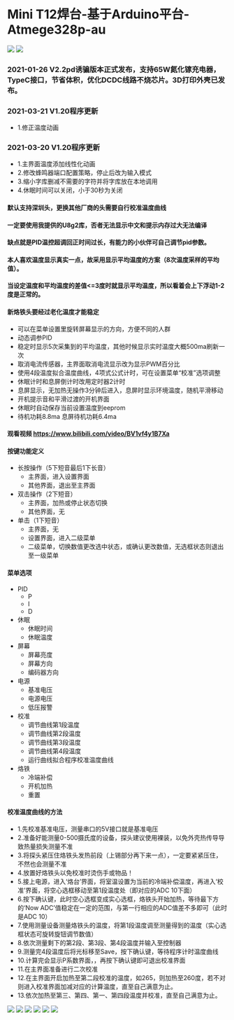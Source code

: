 # Mini T12焊台-基于Arduino平台-Atmege328p-au
![](https://github.com/jie326513988/mini-T12/blob/main/Picture/v2.2.jpg)
![](https://github.com/jie326513988/mini-T12/blob/main/Picture/8.jpg)
### 2021-01-26 V2.2pd诱骗版本正式发布，支持65W氮化镓充电器，TypeC接口，节省体积，优化DCDC线路不烧芯片。3D打印外壳已发布。
### 2021-03-21 V1.20程序更新
* 1.修正温度动画

### 2021-03-20 V1.20程序更新
* 1.主界面温度添加线性化动画
* 2.修改蜂鸣器端口配置策略，停止后改为输入模式
* 3.缩小字库删减不需要的字符并将字库放在本地调用
* 4.休眠时间可以关闭，小于30秒为关闭

#### 默认支持深圳头，更换其他厂商的头需要自行校准温度曲线
#### 一定要使用我提供的U8g2库，否者无法显示中文和提示内存过大无法编译
#### 缺点就是PID温控超调回正时间过长，有能力的小伙伴可自己调节pid参数。
#### 本人喜欢温度显示真实一点，故采用显示平均温度的方案（8次温度采样的平均值）。
#### 当设定温度和平均温度的差值<=3度时就显示平均温度，所以看着会上下浮动1-2度是正常的。
#### 新烙铁头要经过老化温度才能稳定
* 可以在菜单设置里旋转屏幕显示的方向，方便不同的人群
* 动态调参PID
* 稳定时显示5次采集到的平均温度，其他时候显示实时温度大概500ma刷新一次
* 取消电流传感器，主界面取消电流显示改为显示PWM百分比
* 使用4段温度拟合温度曲线，4项式公式计时，可在设置菜单“校准”选项调整
* 休眠计时和息屏倒计时改用定时器2计时
* 息屏显示，无加热无操作3分钟后进入，息屏时显示环境温度，随机平滑移动
* 开机提示音和平滑过渡的开机界面
* 休眠时自动保存当前设置温度到eeprom
* 待机功耗8.8ma 息屏待机功耗6.4ma
#### 观看视频 https://www.bilibili.com/video/BV1vf4y1B7Xa
#### 按键功能定义
* 长按操作（5下短音最后1下长音）
  * 主界面，进入设置界面
  * 其他界面，退出至主界面
* 双击操作（2下短音）
  * 主界面，加热或停止状态切换
  * 其他界面，无
* 单击（1下短音）
  * 主界面，无
  * 设置界面，进入二级菜单
  * 二级菜单，切换数值更改选中状态，或确认更改数值，无选框状态则退出至一级菜单
#### 菜单选项
* PID
  * P
  * I
  * D
* 休眠
  * 休眠时间
  * 休眠温度
* 屏幕
  * 屏幕亮度
  * 屏幕方向
  * 编码器方向
* 电源
  * 基准电压
  * 电源电压
  * 低压报警
* 校准
  * 调节曲线第1段温度
  * 调节曲线第2段温度
  * 调节曲线第3段温度
  * 调节曲线第4段温度
  * 运行曲线拟合程序校准温度曲线
* 烙铁
  * 冷端补偿
  * 开机加热
  * 重置
#### 校准温度曲线的方法
* 1.先校准基准电压，测量串口的5V接口就是基准电压
* 2.准备好能测量0-500摄氏度的设备，探头建议使用裸装，以免外壳热传导导致热量损失测量不准
* 3.将探头紧压住烙铁头发热前段（上锡部分再下来一点），一定要紧紧压住，不然也会测量不准
* 4.放置好烙铁头以免校准时烫伤手或物品！
* 5.接上电源，进入‘烙台’界面，将室温设置为当前的冷端补偿温度，再进入‘校准’界面，将空心选框移动至第1段温度处（即对应的ADC 10下面）
* 6.按下确认键，此时空心选框变成实心选框，烙铁头开始加热，等待最下方的‘Now ADC’值稳定在一定的范围，与第一行相应的ADC值差不多即可（此时是ADC 10）
* 7.使用测量设备测量烙铁头的温度，将第1段温度调至测量得到的温度（实心选框状态可旋转旋钮调节数值）
* 8.依次测量剩下的第2段、第3段、第4段温度并输入至控制器
* 9.测量完4段温度后将光标移至Save，按下确认键，等待程序计时温度曲线
* 10.计算完会显示P系数界面，，再按下确认键即可退出校准界面
* 11.在主界面准备进行二次校准
* 12.在主界面开启加热至第二段校准的温度，如265，则加热至260度，若不对则进入校准界面加减对应的计算温度，直至自己满意为止。
* 13.依次加热至第三、第四、第一、第四段温度并校准，直至自己满意为止。


![](https://github.com/jie326513988/mini-T12/blob/main/Picture/2.jpg)
![](https://github.com/jie326513988/mini-T12/blob/main/Picture/7.jpg)
![](https://github.com/jie326513988/mini-T12/blob/main/Picture/3.jpg)
![](https://github.com/jie326513988/mini-T12/blob/main/Picture/4.jpg)
![](https://github.com/jie326513988/mini-T12/blob/main/Picture/5.jpg)
![](https://github.com/jie326513988/mini-T12/blob/main/Picture/6.jpg)
